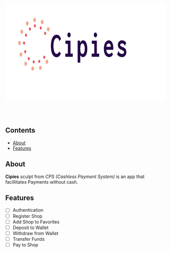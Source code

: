 <div align="center">
    <img src="./banner.png" height="300">
    <br /><br /><br /><br />
</div>

## Contents
* [About](#About)
* [Features](#Features)


## About
__Cipies__ sculpt from _CPS (Cashless Payment System)_ is an app that facillitates Payments without cash.

## Features
* [ ] Authentication
* [ ] Register Shop
* [ ] Add Shop to Favorites
* [ ] Deposit to Wallet
* [ ] Withdraw from Wallet
* [ ] Transfer Funds
* [ ] Pay to Shop
